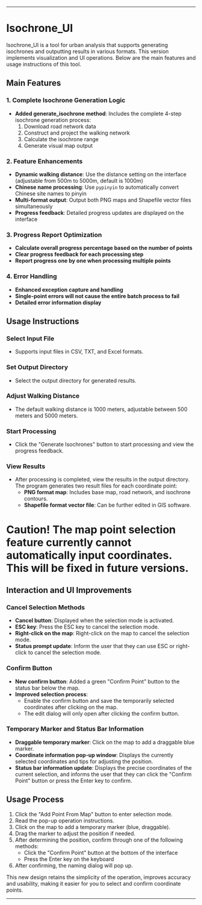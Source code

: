 
---

# Isochrone_UI

Isochrone_UI is a tool for urban analysis that supports generating isochrones and outputting results in various formats. This version implements visualization and UI operations. Below are the main features and usage instructions of this tool.

## Main Features

### 1. Complete Isochrone Generation Logic
- **Added generate_isochrone method**: Includes the complete 4-step isochrone generation process:
  1. Download road network data
  2. Construct and project the walking network
  3. Calculate the isochrone range
  4. Generate visual map output

### 2. Feature Enhancements
- **Dynamic walking distance**: Use the distance setting on the interface (adjustable from 500m to 5000m, default is 1000m)
- **Chinese name processing**: Use `pypinyin` to automatically convert Chinese site names to pinyin
- **Multi-format output**: Output both PNG maps and Shapefile vector files simultaneously
- **Progress feedback**: Detailed progress updates are displayed on the interface

### 3. Progress Report Optimization
- **Calculate overall progress percentage based on the number of points**
- **Clear progress feedback for each processing step**
- **Report progress one by one when processing multiple points**

### 4. Error Handling
- **Enhanced exception capture and handling**
- **Single-point errors will not cause the entire batch process to fail**
- **Detailed error information display**

## Usage Instructions

### Select Input File
- Supports input files in CSV, TXT, and Excel formats.

### Set Output Directory
- Select the output directory for generated results.

### Adjust Walking Distance
- The default walking distance is 1000 meters, adjustable between 500 meters and 5000 meters.

### Start Processing
- Click the "Generate Isochrones" button to start processing and view the progress feedback.

### View Results
- After processing is completed, view the results in the output directory. The program generates two result files for each coordinate point:
  - **PNG format map**: Includes base map, road network, and isochrone contours.
  - **Shapefile format vector file**: Can be further edited in GIS software.

# Caution! The map point selection feature currently cannot automatically input coordinates. This will be fixed in future versions.

## Interaction and UI Improvements

### Cancel Selection Methods
- **Cancel button**: Displayed when the selection mode is activated.
- **ESC key**: Press the ESC key to cancel the selection mode.
- **Right-click on the map**: Right-click on the map to cancel the selection mode.
- **Status prompt update**: Inform the user that they can use ESC or right-click to cancel the selection mode.

### Confirm Button
- **New confirm button**: Added a green "Confirm Point" button to the status bar below the map.
- **Improved selection process**:
  - Enable the confirm button and save the temporarily selected coordinates after clicking on the map.
  - The edit dialog will only open after clicking the confirm button.

### Temporary Marker and Status Bar Information
- **Draggable temporary marker**: Click on the map to add a draggable blue marker.
- **Coordinate information pop-up window**: Displays the currently selected coordinates and tips for adjusting the position.
- **Status bar information update**: Displays the precise coordinates of the current selection, and informs the user that they can click the "Confirm Point" button or press the Enter key to confirm.

## Usage Process

1. Click the "Add Point From Map" button to enter selection mode.
2. Read the pop-up operation instructions.
3. Click on the map to add a temporary marker (blue, draggable).
4. Drag the marker to adjust the position if needed.
5. After determining the position, confirm through one of the following methods:
   - Click the "Confirm Point" button at the bottom of the interface
   - Press the Enter key on the keyboard
6. After confirming, the naming dialog will pop up.

This new design retains the simplicity of the operation, improves accuracy and usability, making it easier for you to select and confirm coordinate points.

---
